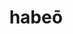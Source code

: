 ---
title: habeō
meaning: to have, hold
ch: ten
pos: verb
inf: habēre
secondppstem: hab
infend: ēre
conjugation: second
f1: yes
f: yes
---